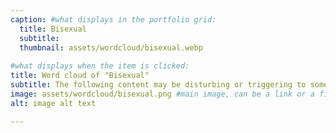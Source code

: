 ```yaml
---
caption: #what displays in the portfolio grid:
  title: Bisexual
  subtitle: 
  thumbnail: assets/wordcloud/bisexual.webp
  
#what displays when the item is clicked:
title: Word cloud of "Bisexual"
subtitle: The following content may be disturbing or triggering to some viewers. It includes themes of violence, abuse, and trauma. If you feel that this content may be disturbing to you, please exercise caution before continuing.
image: assets/wordcloud/bisexual.png #main image, can be a link or a file in assets/img/portfolio
alt: image alt text

---
```



